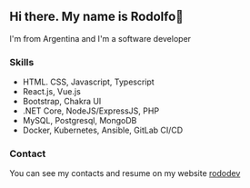 ## Hi there. My name is Rodolfo👋

I'm from Argentina and I'm a software developer

### Skills 

- HTML. CSS, Javascript, Typescript
- React.js, Vue.js
- Bootstrap, Chakra UI
- .NET Core, NodeJS/ExpressJS, PHP
- MySQL, Postgresql, MongoDB
- Docker, Kubernetes, Ansible, GitLab CI/CD


### Contact

You can see my contacts and resume on my website [rododev](https://rododev.vercel.app)
